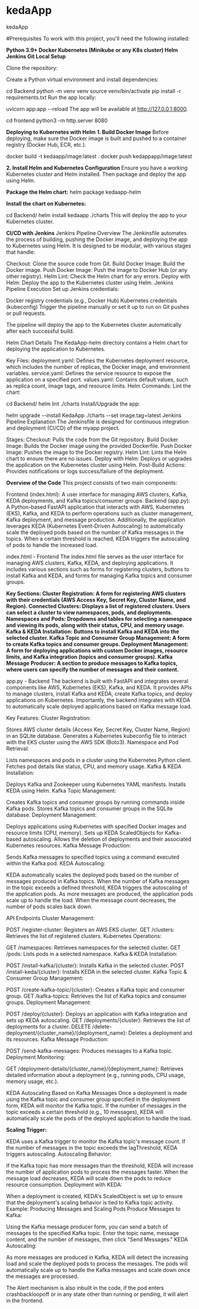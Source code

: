 # kedaApp
kedaApp

#Prerequisites
To work with this project, you'll need the following installed:

**Python 3.9+
Docker
Kubernetes (Minikube or any K8s cluster)
Helm
Jenkins
Git
Local Setup**

Clone the repository:

Create a Python virtual environment and install dependencies:

cd Backend
python -m venv venv
source venv/bin/activate
pip install -r requirements.txt
Run the app locally:

uvicorn app:app --reload
The app will be available at http://127.0.0.1:8000.

cd frontend
python3 -m http.server 8080  

**Deploying to Kubernetes with Helm**
**1. Build Docker Image**
Before deploying, make sure the Docker image is built and pushed to a container registry (Docker Hub, ECR, etc.).

docker build -t kedaapp/image:latest .
docker push kedappapp/image:latest

**2. Install Helm and Kubernetes Configuration**
Ensure you have a working Kubernetes cluster and Helm installed. Then package and deploy the app using Helm.

**Package the Helm chart:**
helm package kedaapp-helm

**Install the chart on Kubernetes:**

cd Backend/
helm install kedaapp ./charts
This will deploy the app to your Kubernetes cluster.

**CI/CD with Jenkins**
Jenkins Pipeline Overview
The Jenkinsfile automates the process of building, pushing the Docker image, and deploying the app to Kubernetes using Helm. It is designed to be modular, with various stages that handle:

Checkout: Clone the source code from Git.
Build Docker Image: Build the Docker image.
Push Docker Image: Push the image to Docker Hub (or any other registry).
Helm Lint: Check the Helm chart for any errors.
Deploy with Helm: Deploy the app to the Kubernetes cluster using Helm.
Jenkins Pipeline Execution
Set up Jenkins credentials:

Docker registry credentials (e.g., Docker Hub)
Kubernetes credentials (kubeconfig)
Trigger the pipeline manually or set it up to run on Git pushes or pull requests.

The pipeline will deploy the app to the Kubernetes cluster automatically after each successful build.

Helm Chart Details
The KedaApp-helm directory contains a Helm chart for deploying the application to Kubernetes.

Key Files:
deployment.yaml: Defines the Kubernetes deployment resource, which includes the number of replicas, the Docker image, and environment variables.
service.yaml: Defines the service resource to expose the application on a specified port.
values.yaml: Contains default values, such as replica count, image tags, and resource limits.
Helm Commands:
Lint the chart:

cd Backend/
helm lint ./charts
Install/Upgrade the app:

helm upgrade --install KedaApp ./charts --set image.tag=latest
Jenkins Pipeline Explanation
The Jenkinsfile is designed for continuous integration and deployment (CI/CD) of the myapp project.

Stages:
Checkout: Pulls the code from the Git repository.
Build Docker Image: Builds the Docker image using the provided Dockerfile.
Push Docker Image: Pushes the image to the Docker registry.
Helm Lint: Lints the Helm chart to ensure there are no issues.
Deploy with Helm: Deploys or upgrades the application on the Kubernetes cluster using Helm.
Post-Build Actions: Provides notifications or logs success/failure of the deployment.

**Overview of the Code**
This project consists of two main components:

Frontend (index.html): A user interface for managing AWS clusters, Kafka, KEDA deployments, and Kafka topics/consumer groups.
Backend (app.py): A Python-based FastAPI application that interacts with AWS, Kubernetes (EKS), Kafka, and KEDA to perform operations such as cluster management, Kafka deployment, and message production.
Additionally, the application leverages KEDA (Kubernetes Event-Driven Autoscaling) to automatically scale the deployed pods based on the number of Kafka messages in the topics. When a certain threshold is reached, KEDA triggers the autoscaling of pods to handle the increased load.

index.html - Frontend
The index.html file serves as the user interface for managing AWS clusters, Kafka, KEDA, and deploying applications. It includes various sections such as forms for registering clusters, buttons to install Kafka and KEDA, and forms for managing Kafka topics and consumer groups.

**Key Sections:
Cluster Registration: A form for registering AWS clusters with their credentials (AWS Access Key, Secret Key, Cluster Name, and Region).
Connected Clusters: Displays a list of registered clusters. Users can select a cluster to view namespaces, pods, and deployments.
Namespaces and Pods: Dropdowns and tables for selecting a namespace and viewing its pods, along with their status, CPU, and memory usage.
Kafka & KEDA Installation: Buttons to install Kafka and KEDA into the selected cluster.
Kafka Topic and Consumer Group Management: A form to create Kafka topics and consumer groups.
Deployment Management: A form for deploying applications with custom Docker images, resource limits, and Kafka integration (topics and consumer groups).
Kafka Message Producer: A section to produce messages to Kafka topics, where users can specify the number of messages and their content.**


app.py - Backend
The backend is built with FastAPI and integrates several components like AWS, Kubernetes (EKS), Kafka, and KEDA. It provides APIs to manage clusters, install Kafka and KEDA, create Kafka topics, and deploy applications on Kubernetes. Importantly, the backend integrates with KEDA to automatically scale deployed applications based on Kafka message load.

Key Features:
Cluster Registration:

Stores AWS cluster details (Access Key, Secret Key, Cluster Name, Region) in an SQLite database.
Generates a Kubernetes kubeconfig file to interact with the EKS cluster using the AWS SDK (Boto3).
Namespace and Pod Retrieval:

Lists namespaces and pods in a cluster using the Kubernetes Python client.
Fetches pod details like status, CPU, and memory usage.
Kafka & KEDA Installation:

Deploys Kafka and Zookeeper using Kubernetes YAML manifests.
Installs KEDA using Helm.
Kafka Topic Management:

Creates Kafka topics and consumer groups by running commands inside Kafka pods.
Stores Kafka topics and consumer groups in the SQLite database.
Deployment Management:

Deploys applications using Kubernetes with specified Docker images and resource limits (CPU, memory).
Sets up KEDA ScaledObjects for Kafka-based autoscaling.
Allows the deletion of deployments and their associated Kubernetes resources.
Kafka Message Production:

Sends Kafka messages to specified topics using a command executed within the Kafka pod.
KEDA Autoscaling:

KEDA automatically scales the deployed pods based on the number of messages produced in Kafka topics.
When the number of Kafka messages in the topic exceeds a defined threshold, KEDA triggers the autoscaling of the application pods.
As more messages are produced, the application pods scale up to handle the load. When the message count decreases, the number of pods scales back down.

API Endpoints
Cluster Management:

POST /register-cluster: Registers an AWS EKS cluster.
GET /clusters: Retrieves the list of registered clusters.
Kubernetes Operations:

GET /namespaces: Retrieves namespaces for the selected cluster.
GET /pods: Lists pods in a selected namespace.
Kafka & KEDA Installation:

POST /install-kafka/{cluster}: Installs Kafka in the selected cluster.
POST /install-keda/{cluster}: Installs KEDA in the selected cluster.
Kafka Topic & Consumer Group Management:

POST /create-kafka-topic/{cluster}: Creates a Kafka topic and consumer group.
GET /kafka-topics: Retrieves the list of Kafka topics and consumer groups.
Deployment Management:

POST /deploy/{cluster}: Deploys an application with Kafka integration and sets up KEDA autoscaling.
GET /deployments/{cluster}: Retrieves the list of deployments for a cluster.
DELETE /delete-deployment/{cluster_name}/{deployment_name}: Deletes a deployment and its resources.
Kafka Message Production:

POST /send-kafka-messages: Produces messages to a Kafka topic.
Deployment Monitoring:

GET /deployment-details/{cluster_name}/{deployment_name}: Retrieves detailed information about a deployment (e.g., running pods, CPU usage, memory usage, etc.).

KEDA Autoscaling Based on Kafka Messages
Once a deployment is made using the Kafka topic and consumer group specified in the deployment form, KEDA will monitor the Kafka topic. If the number of messages in the topic exceeds a certain threshold (e.g., 10 messages), KEDA will automatically scale the pods of the deployed application to handle the load.

**Scaling Trigger:**

KEDA uses a Kafka trigger to monitor the Kafka topic's message count. If the number of messages in the topic exceeds the lagThreshold, KEDA triggers autoscaling.
Autoscaling Behavior:

If the Kafka topic has more messages than the threshold, KEDA will increase the number of application pods to process the messages faster.
When the message load decreases, KEDA will scale down the pods to reduce resource consumption.
Deployment with KEDA:

When a deployment is created, KEDA's ScaledObject is set up to ensure that the deployment's scaling behavior is tied to Kafka topic activity.
Example: Producing Messages and Scaling Pods
Produce Messages to Kafka:

Using the Kafka message producer form, you can send a batch of messages to the specified Kafka topic.
Enter the topic name, message content, and the number of messages, then click "Send Messages."
KEDA Autoscaling:

As more messages are produced in Kafka, KEDA will detect the increasing load and scale the deployed pods to process the messages.
The pods will automatically scale up to handle the Kafka messages and scale down once the messages are processed.


The Alert mechanism is also inbuilt in the code, if the pod enters crashbackloopoff or in any state other than running or pending, it will alert in the frontend.
